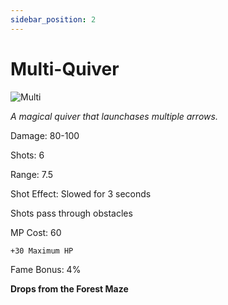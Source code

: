 ```yaml
---
sidebar_position: 2
---
```


# Multi-Quiver

![Multi](https://vwiki.valorserver.com/api/item/picture/multi-quiver)

<i>A magical quiver that launchases multiple arrows.</i>

Damage: 80-100

Shots: 6

Range: 7.5

Shot Effect: Slowed for 3 seconds

Shots pass through obstacles

MP Cost: 60

    +30 Maximum HP

Fame Bonus: 4%

**Drops from the Forest Maze**
